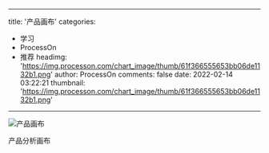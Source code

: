 
---
title: '产品画布'
categories: 
 - 学习
 - ProcessOn
 - 推荐
headimg: 'https://img.processon.com/chart_image/thumb/61f366555653bb06de1132b1.png'
author: ProcessOn
comments: false
date: 2022-02-14 03:22:21
thumbnail: 'https://img.processon.com/chart_image/thumb/61f366555653bb06de1132b1.png'
---

<div>   
<img class="thumb" alt="产品画布" src="https://img.processon.com/chart_image/thumb/61f366555653bb06de1132b1.png" referrerpolicy="no-referrer">
<p>产品分析画布</p>  
</div>
            